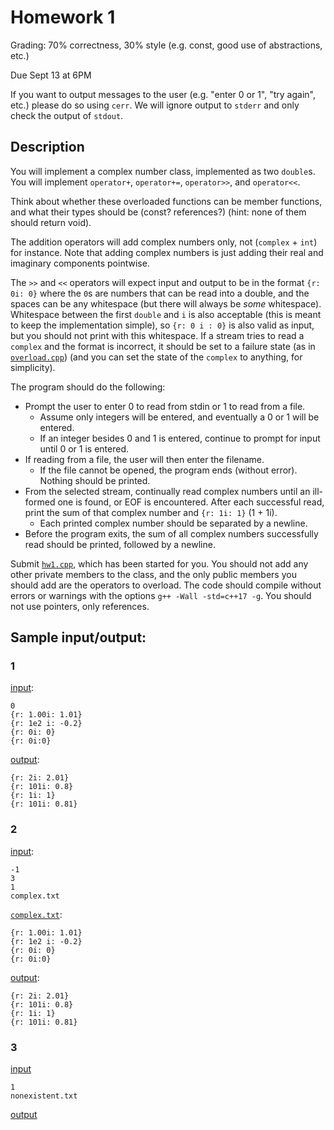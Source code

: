 # Homework 1
Grading: 70% correctness, 30% style (e.g. const, good use of abstractions, etc.)

Due Sept 13 at 6PM

If you want to output messages to the user (e.g. "enter 0 or 1", "try again", etc.) please do so using `cerr`. We will ignore output to `stderr` and only check the output of `stdout`.

## Description

You will implement a complex number class, implemented as two `double`s. You will implement `operator+`, `operator+=`, `operator>>`, and `operator<<`.

Think about whether these overloaded functions can be member functions, and what their types should be (const? references?) (hint: none of them should return void).

The addition operators will add complex numbers only, not (`complex` + `int`) for instance.  Note that adding complex numbers is just adding their real and imaginary components pointwise.

The `>>` and `<<` operators will expect input and output to be in the format `{r: 0i: 0}` where the `0`s are numbers that can be read into a double, and the spaces can be any whitespace (but there will always be _some_ whitespace). Whitespace between the first `double` and `i` is also acceptable (this is meant to keep the implementation simple), so `{r: 0 i : 0}` is also valid as input, but you should not print with this whitespace. If a stream tries to read a `complex` and the format is incorrect, it should be set to a failure state (as in [`overload.cpp`](../lecture2/overload.cpp)) (and you can set the state of the `complex` to anything, for simplicity).

The program should do the following:
- Prompt the user to enter 0 to read from stdin or 1 to read from a file.
  - Assume only integers will be entered, and eventually a 0 or 1 will be entered.
  -	If an integer besides 0 and 1 is entered, continue to prompt for input until 0 or 1 is entered.
- If reading from a file, the user will then enter the filename.
  - If the file cannot be opened, the program ends (without error). Nothing should be printed.
- From the selected stream, continually read complex numbers until an ill-formed one is found, or EOF is encountered. After each successful read, print the sum of that complex number and `{r: 1i: 1}` (1 + 1i).
  - Each printed complex number should be separated by a newline.
- Before the program exits, the sum of all complex numbers successfully read should be printed, followed by a newline.

Submit [`hw1.cpp`](hw1.cpp), which has been started for you. You should not add any other private members to the class, and the only public members you should add are the operators to overload. The code should compile without errors or warnings with the options `g++ -Wall -std=c++17 -g`. You should not use pointers, only references.

## Sample input/output:

### 1
[input](t1.input):
```
0
{r: 1.00i: 1.01}
{r: 1e2 i: -0.2}
{r: 0i: 0}
{r: 0i:0}

```

[output](t1.output):
```
{r: 2i: 2.01}
{r: 101i: 0.8}
{r: 1i: 1}
{r: 101i: 0.81}

```

### 2
[input](t2.input):
```
-1
3
1
complex.txt

```

[`complex.txt`](complex.txt):
```
{r: 1.00i: 1.01}
{r: 1e2 i: -0.2}
{r: 0i: 0}
{r: 0i:0}

```

[output](t2.output):
```
{r: 2i: 2.01}
{r: 101i: 0.8}
{r: 1i: 1}
{r: 101i: 0.81}

```

### 3
[input](t3.input)
```
1
nonexistent.txt

```

[output](t3.output)
```
```
